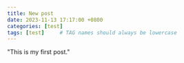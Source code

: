 ```yaml
---
title: New post
date: 2023-11-13 17:17:00 +0800
categories: [test]
tags: [test]     # TAG names should always be lowercase
---
```


<!-- Inline math in lines, NO blank lines -->

"This is my first post."
